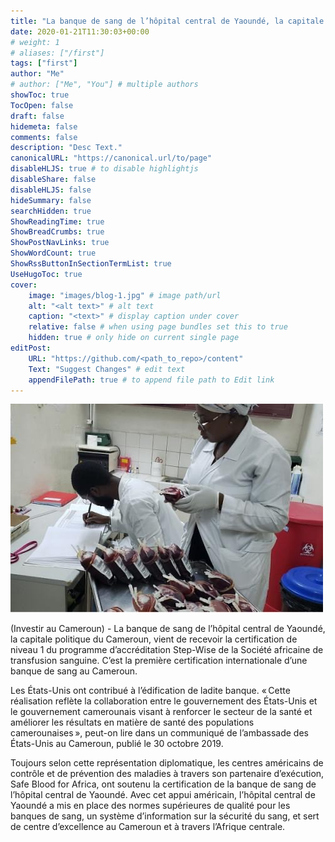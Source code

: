 ```yaml
---
title: "La banque de sang de l’hôpital central de Yaoundé, la capitale du Cameroun, reçoit une certification internationale"
date: 2020-01-21T11:30:03+00:00
# weight: 1
# aliases: ["/first"]
tags: ["first"]
author: "Me"
# author: ["Me", "You"] # multiple authors
showToc: true
TocOpen: false
draft: false
hidemeta: false
comments: false
description: "Desc Text."
canonicalURL: "https://canonical.url/to/page"
disableHLJS: true # to disable highlightjs
disableShare: false
disableHLJS: false
hideSummary: false
searchHidden: true
ShowReadingTime: true
ShowBreadCrumbs: true
ShowPostNavLinks: true
ShowWordCount: true
ShowRssButtonInSectionTermList: true
UseHugoToc: true
cover:
    image: "images/blog-1.jpg" # image path/url
    alt: "<alt text>" # alt text
    caption: "<text>" # display caption under cover
    relative: false # when using page bundles set this to true
    hidden: true # only hide on current single page
editPost:
    URL: "https://github.com/<path_to_repo>/content"
    Text: "Suggest Changes" # edit text
    appendFilePath: true # to append file path to Edit link
---
```


![The San Juan Mountains are beautiful!](/images/blog-2.jpg)

(Investir au Cameroun) - La banque de sang de l’hôpital central de Yaoundé, la capitale politique du Cameroun, vient de recevoir la certification de niveau 1 du programme d’accréditation Step-Wise de la Société africaine de transfusion sanguine. C’est la première certification internationale d’une banque de sang au Cameroun.


Les États-Unis ont contribué à l’édification de ladite banque. « Cette réalisation reflète la collaboration entre le gouvernement des États-Unis et le gouvernement camerounais visant à renforcer le secteur de la santé et améliorer les résultats en matière de santé des populations camerounaises », peut-on lire dans un communiqué de l’ambassade des États-Unis au Cameroun, publié le 30 octobre 2019.


Toujours selon cette représentation diplomatique, les centres américains de contrôle et de prévention des maladies à travers son partenaire d’exécution, Safe Blood for Africa, ont soutenu la certification de la banque de sang de l’hôpital central de Yaoundé. Avec cet appui américain, l’hôpital central de Yaoundé a mis en place des normes supérieures de qualité pour les banques de sang, un système d’information sur la sécurité du sang, et sert de centre d’excellence au Cameroun et à travers l’Afrique centrale.

